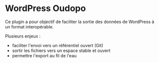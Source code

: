 # WordPress Oudopo

Ce plugin a pour objectif de faciliter la sortie des données de WordPress à un format interopérable.

Plusieurs enjeux :
- faciliter l'envoi vers un référentiel ouvert (Git)
- sortir les fichiers vers un espace stable et ouvert
- permettre l'export au fil de l'eau